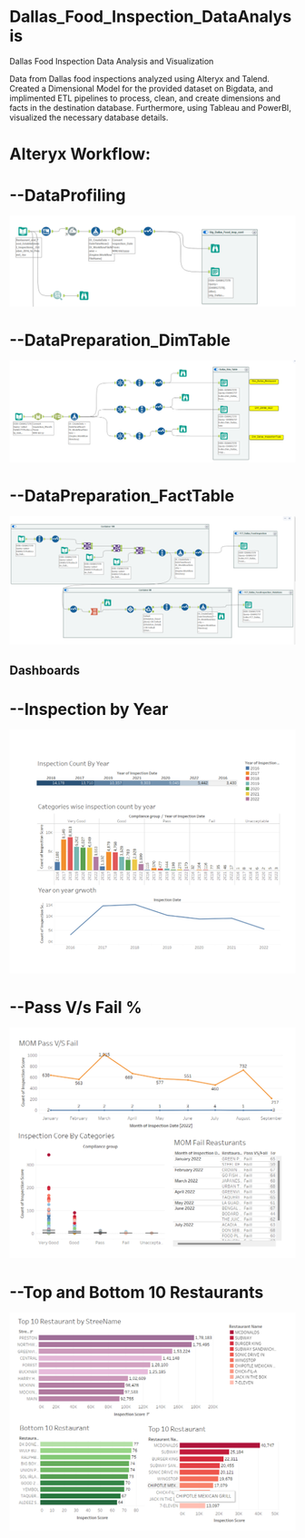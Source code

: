 # Dallas_Food_Inspection_DataAnalysis
Dallas Food Inspection Data Analysis and Visualization

Data from Dallas food inspections analyzed using Alteryx and Talend. Created a Dimensional Model for the provided dataset on Bigdata, and implimented ETL pipelines to process, clean, and create dimensions and facts in the destination database. Furthermore, using Tableau and PowerBI, visualized the necessary database details.

# Alteryx Workflow:
# --DataProfiling
![DataProfiling](Images/workflow1.png)

# --DataPreparation_DimTable
![DataPreparation](Images/workflow2.png)

# --DataPreparation_FactTable
![DataProfiling](Images/workflow3.png)

## Dashboards ##
# --Inspection by Year
![Year on year inspection](Images/Images1.png)

# --Pass V/s Fail %
![Year on year inspection](Images/Images2.png)

# --Top and Bottom 10 Restaurants
![Year on year inspection](Images/Images3.png)
